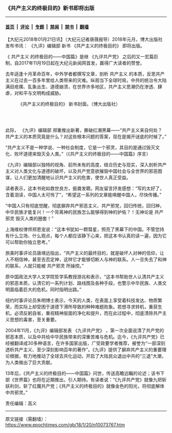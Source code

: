 ### 《共产主义的终极目的》新书即将出版

---

#### [首页](../../../..?n10073767) &nbsp;|&nbsp; [评论](../../../../../epoch-comment?n10073767) &nbsp;|&nbsp; [专题](../../../../../epoch-special?n10073767) &nbsp;|&nbsp; [禁闻](../../../../../epoch-news?n10073767) &nbsp;|&nbsp; [禁书](../../../../../books?n10073767) &nbsp;|&nbsp; [翻墙](https://github.com/gfw-breaker/nogfw/blob/master/README.md?n10073767)


<div class="post_content" id="artbody" itemprop="articleBody">
 <!-- article content begin -->
 <p>
  【大纪元2018年01月21日讯】（大纪元记者唐薇报导）2018年元月，博大出版社发布书讯：
  <ok href="https://www.epochtimes.com/gb/tag/%E3%80%8A%E4%B9%9D%E8%AF%84%E3%80%8B%E7%BC%96%E8%BE%91%E9%83%A8.html">
   《九评》编辑部
  </ok>
  新书
  <ok href="https://www.epochtimes.com/gb/tag/%E3%80%8A%E5%85%B1%E4%BA%A7%E4%B8%BB%E4%B9%89%E7%9A%84%E7%BB%88%E6%9E%81%E7%9B%AE%E7%9A%84%E3%80%8B.html">
   《共产主义的终极目的》
  </ok>
  即将出版。
 </p>
 <p>
  《
  <ok href="https://www.epochtimes.com/gb/tag/%E5%85%B1%E4%BA%A7%E4%B8%BB%E4%B9%89.html">
   共产主义
  </ok>
  的终极目的——中国篇》是继
  <ok href="https://www.epochtimes.com/gb/tag/%E3%80%8A%E4%B9%9D%E8%AF%84%E5%85%B1%E4%BA%A7%E5%85%9A%E3%80%8B.html">
   《九评共产党》
  </ok>
  之后的又一宏篇巨制，自2017年11月19日起在大纪元新闻网首发，赢得广大读者的赞誉。
 </p>
 <p>
  去年适逢十月革命百年，中外学者都撰写文章，剖析
  <ok href="https://www.epochtimes.com/gb/tag/%E5%85%B1%E4%BA%A7%E4%B8%BB%E4%B9%89.html">
   共产主义
  </ok>
  的本质，反思共产主义在过去一百多年里给人类带来的灾难。纵观当下全球时局，中共的统治令大陆满目疮痍、乱象丛生、道德崩溃，在世界许多地区，共产主义思潮仍在渗透、肆虐，对和平与文明构成威胁。
 </p>
 <figure aria-describedby="caption-attachment-10076919" class="wp-caption aligncenter" id="attachment_10076919" style="width: 506px">
  <ok href="https://i.epochtimes.com/assets/uploads/2018/01/51aac14a146008ccd047a1280bbfcd56.jpg" target="_blank">
   <img alt="" class="wp-image-10076919" src="https://i.epochtimes.com/assets/uploads/2018/01/51aac14a146008ccd047a1280bbfcd56-600x766.jpg"/>
  </ok>
  <br/><figcaption class="wp-caption-text" id="caption-attachment-10076919">
   <ok href="https://www.epochtimes.com/gb/tag/%E3%80%8A%E5%85%B1%E4%BA%A7%E4%B8%BB%E4%B9%89%E7%9A%84%E7%BB%88%E6%9E%81%E7%9B%AE%E7%9A%84%E3%80%8B.html">
    《共产主义的终极目的》
   </ok>
   新书封面。（博大出版社）
  </figcaption><br/>
 </figure><br/>
 <p>
  此际，
  <ok href="https://www.epochtimes.com/gb/tag/%E3%80%8A%E4%B9%9D%E8%AF%84%E3%80%8B%E7%BC%96%E8%BE%91%E9%83%A8.html">
   《九评》编辑部
  </ok>
  郑重推出新著，撕破红潮黑幕——“共产主义来自何处？共产主义的本质究竟是什么？对这些根本问题的答案，现在是揭开谜底的时候了。”
 </p>
 <p>
  “共产主义不是一种学说、一种社会制度，它是一个邪灵，其目的是通过毁灭文化、败坏道德来毁灭全人类。”（《共产主义的终极目的——中国篇》序言）
 </p>
 <p>
  《九评》编辑部以独特的视角、前所未有的高度，结合历史与现实，深入剖析共产主义对人类文化与道德的破坏，以及共产党意欲摧毁中国社会与全世界的邪恶图谋，让人们更加清醒地认识共产主义的危害，使世人真正受益。
 </p>
 <p>
  读者表示，这本书宛如救世良方，振聋发聩。网友留言抒发感想：“写的太好了，含着泪读，中国人太可怜了”，“希望这一系列的文章能唤醒中国人，尽快传播。”
 </p>
 <p>
  “中国人只有彻底觉醒，彻底摒弃共产邪恶主义、共产邪党，回归传统，回归神，中华民族才能复兴！一个背离神的民族怎么能够得到神的护佑？！无神论是
  <ok href="https://www.epochtimes.com/gb/tag/%E5%85%B1%E4%BA%A7%E9%82%AA%E7%81%B5.html">
   共产邪灵
  </ok>
  毁灭人类的圈套！”
 </p>
 <p>
  上海维权律师郑恩宠说：“这本书犹如一颗彗星，照亮了黑幕下的中国。不管您持有什么立场、什么观点，每个人都应该静下心来，把这本书认真的读一遍，因为它可以帮助你独立思考。”
 </p>
 <p>
  旅美时事评论员唐靖远指出，“共产主义的最终目的，就是破坏人对神的信仰，让人不相信神，甚至去否定神，这样它才能够切断人与神的联系。人一旦失去了和神的联系，人就只能被
  <ok href="https://www.epochtimes.com/gb/tag/%E5%85%B1%E4%BA%A7%E9%82%AA%E7%81%B5.html">
   共产邪灵
  </ok>
  所操控。”
 </p>
 <p>
  原中国政法大学人文学院哲学系教授游兆和表示，“这本书帮助世人认清共产主义的邪恶本质，认清它的一系列计划、路线图及各种手段，也警示中华民族、人类文明面临着巨大的危机，同时指明出路。”
 </p>
 <p>
  纽约时事评论员朱明博士表示，今天的人类，在表面上享受着科技发达、物质繁荣，而实际上却受困于道德下滑所导致的种种难题败象。若想寻求转机，重获生机，必须反躬自省，重视精神层面的净化和提升，而在此过程中，彻底清除共产主义思想的毒害，至关重要。
 </p>
 <p>
  2004年11月，《九评》编辑部发表
  <ok href="https://www.epochtimes.com/gb/tag/%E3%80%8A%E4%B9%9D%E8%AF%84%E5%85%B1%E4%BA%A7%E5%85%9A%E3%80%8B.html">
   《九评共产党》
  </ok>
  ，第一次全面说清了共产党的邪恶本质，以及中共给中华民族带来的深重苦难与危机。迄今，《九评共产党》已经被翻译成30多种语言，在许多国家出版，广受政要学者推荐，被誉为“一部深刻透析共产主义、至少深刻影响百年的著作”。《九评》提供了摒弃共产主义的重要理论根据，有力地推动了全球去共化运动，开启了大陆民众退出中共的“三退”大潮，为人类做出了巨大贡献。
 </p>
 <p>
  13年后，《共产主义的终极目的——中国篇》问世，传送高瞻远瞩的论述；该书下部《世界篇》也将在近期推出，引人期待。有读者说：“《九评共产党》就像九把斩妖利剑，斩了红魔共产党；《共产主义的终极目的》就像金色的阳光，将彻底解体中共邪灵。”
 </p>
 <p>
  责任编辑：高义
 </p>
 <!-- article content end -->
 <div id="below_article_ad">
 </div>
</div>


---

原文链接（需翻墙）：https://www.epochtimes.com/gb/18/1/20/n10073767.htm